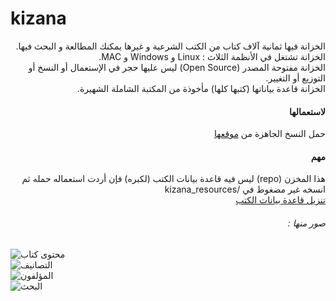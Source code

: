# kizana

<p dir="rtl">
الخزانة فيها ثمانية آلاف كتاب من الكتب الشرعية و غيرها يمكنك المطالعة و البحث فيها. <br>
الخزانة تشتغل في الأنظمة الثلاث : Linux و Windows و MAC.<br>
الخزانة مفتوحة المصدر (Open Source) ليس عليها حجر في الإستعمال أو النسخ أو التوزيع أو التغيير.<br>
الخزانة قاعدة بياناتها (كتبها كلها) مأخوذة من المكتبة الشاملة الشهيرة.<br>
 </p>
 <h4 dir="rtl">لاستعمالها</h4>
 <p dir="rtl">
  حمل النسخ الجاهزة من  <a href="https://elkizana.github.io/">موقعها</a>
</p>
 <h4 dir="rtl">مهم</h4>
 <p dir="rtl">
  هذا المخزن (repo) ليس فيه قاعدة بيانات الكتب (لكبره) فإن أردت استعماله حمله ثم انسخه غير مضغوط في /kizana_resources <br>
 <a href="https://mega.nz/file/Kt1QkDDZ#k9kGFi5ejaSQf1EYWIUzBEw2oJl-TC9QiSeVG7EdtpA">تنزيل قاعدة بيانات الكتب </a>
</p>

<h6 dir="rtl" >صور منها :</h6>
<img  src="https://elkizana.github.io/kizana_screenshots/01.png" alt="محتوى كتاب"><br>
 <img src="https://elkizana.github.io/kizana_screenshots/02.png" alt="التصانيف"><br>
 <img src="https://elkizana.github.io/kizana_screenshots/03.png" alt="المؤلفون"><br>
 <img src="https://elkizana.github.io/kizana_screenshots/04.png" alt="البحث"><br>
